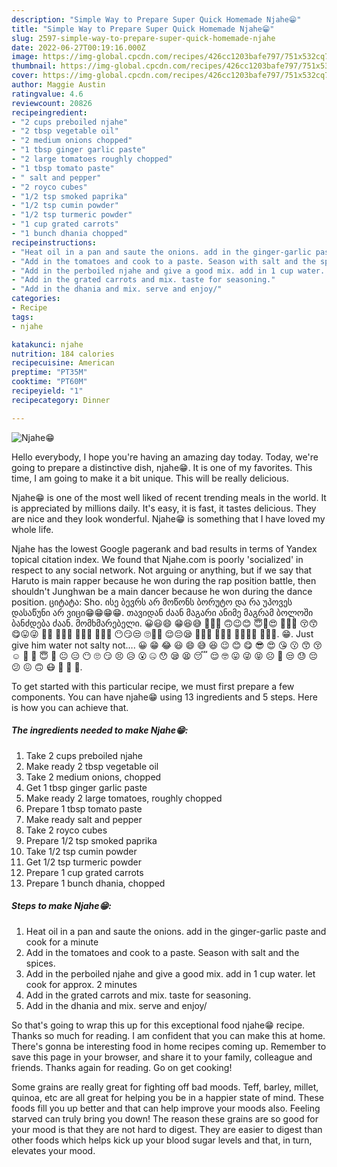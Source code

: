 ```yaml
---
description: "Simple Way to Prepare Super Quick Homemade Njahe😁"
title: "Simple Way to Prepare Super Quick Homemade Njahe😁"
slug: 2597-simple-way-to-prepare-super-quick-homemade-njahe
date: 2022-06-27T00:19:16.000Z
image: https://img-global.cpcdn.com/recipes/426cc1203bafe797/751x532cq70/njahe😁-recipe-main-photo.jpg
thumbnail: https://img-global.cpcdn.com/recipes/426cc1203bafe797/751x532cq70/njahe😁-recipe-main-photo.jpg
cover: https://img-global.cpcdn.com/recipes/426cc1203bafe797/751x532cq70/njahe😁-recipe-main-photo.jpg
author: Maggie Austin
ratingvalue: 4.6
reviewcount: 20826
recipeingredient:
- "2 cups preboiled njahe"
- "2 tbsp vegetable oil"
- "2 medium onions chopped"
- "1 tbsp ginger garlic paste"
- "2 large tomatoes roughly chopped"
- "1 tbsp tomato paste"
- " salt and pepper"
- "2 royco cubes"
- "1/2 tsp smoked paprika"
- "1/2 tsp cumin powder"
- "1/2 tsp turmeric powder"
- "1 cup grated carrots"
- "1 bunch dhania chopped"
recipeinstructions:
- "Heat oil in a pan and saute the onions. add in the ginger-garlic paste and cook for a minute"
- "Add in the tomatoes and cook to a paste. Season with salt and the spices."
- "Add in the perboiled njahe and give a good mix. add in 1 cup water. let cook for approx. 2 minutes"
- "Add in the grated carrots and mix. taste for seasoning."
- "Add in the dhania and mix. serve and enjoy/"
categories:
- Recipe
tags:
- njahe

katakunci: njahe 
nutrition: 184 calories
recipecuisine: American
preptime: "PT35M"
cooktime: "PT60M"
recipeyield: "1"
recipecategory: Dinner

---
```



![Njahe😁](https://img-global.cpcdn.com/recipes/426cc1203bafe797/751x532cq70/njahe😁-recipe-main-photo.jpg)

Hello everybody, I hope you're having an amazing day today. Today, we're going to prepare a distinctive dish, njahe😁. It is one of my favorites. This time, I am going to make it a bit unique. This will be really delicious.

Njahe😁 is one of the most well liked of recent trending meals in the world. It is appreciated by millions daily. It's easy, it is fast, it tastes delicious. They are nice and they look wonderful. Njahe😁 is something that I have loved my whole life.

Njahe has the lowest Google pagerank and bad results in terms of Yandex topical citation index. We found that Njahe.com is poorly &#39;socialized&#39; in respect to any social network. Not arguing or anything, but if we say that Haruto is main rapper because he won during the rap position battle, then shouldn&#39;t Junghwan be a main dancer because he won during the dance position. ციტატა: Sho. ისე ბევრს არ მოწონს ბორუტო და რა უპოვეს დასაწუნი არ ვიცი😁😁😁😁. თავიდან ძაან მაგარი ანიმე მაგრამ ბოლოში ბანძდება ძაან. მომხმარებელი. 😀😃😄 😁😆😅 🤣😂🙂 🙃😉😊 😇🥰😍 🤩😘😗 😚😙 😋😛😜 🤪😝 🤑🤗🤭 🤫🤔🤐 🤨😐😑 😶😏😒 🙄😬🤥 😌😔😪 🤤😴😷 🤒🤕🤢 🤮🤧🥵🥶 🥴😵🤯. 😁. Just give him water not salty not…. 😀 😁 😂 😃 😄 😅 😆 😉 😊 😋 😎 😍 😘 😗 😙 😚 ☺️ 🙂 🤗 😇 🤔 😐 😑 😶 🙄 😏 😣 😥 😮 🤐 😯 😪 😫 😴 😌 🤓 😛 😜 😝 ☹ 🙁 😒 😓 😔 😕 😖 🙃 😷 🤒 🤕 🤑.


To get started with this particular recipe, we must first prepare a few components. You can have njahe😁 using 13 ingredients and 5 steps. Here is how you can achieve that.

<!--inarticleads1-->

##### The ingredients needed to make Njahe😁:

1. Take 2 cups preboiled njahe
1. Make ready 2 tbsp vegetable oil
1. Take 2 medium onions, chopped
1. Get 1 tbsp ginger garlic paste
1. Make ready 2 large tomatoes, roughly chopped
1. Prepare 1 tbsp tomato paste
1. Make ready  salt and pepper
1. Take 2 royco cubes
1. Prepare 1/2 tsp smoked paprika
1. Take 1/2 tsp cumin powder
1. Get 1/2 tsp turmeric powder
1. Prepare 1 cup grated carrots
1. Prepare 1 bunch dhania, chopped




<!--inarticleads2-->

##### Steps to make Njahe😁:

1. Heat oil in a pan and saute the onions. add in the ginger-garlic paste and cook for a minute
1. Add in the tomatoes and cook to a paste. Season with salt and the spices.
1. Add in the perboiled njahe and give a good mix. add in 1 cup water. let cook for approx. 2 minutes
1. Add in the grated carrots and mix. taste for seasoning.
1. Add in the dhania and mix. serve and enjoy/




So that's going to wrap this up for this exceptional food njahe😁 recipe. Thanks so much for reading. I am confident that you can make this at home. There's gonna be interesting food in home recipes coming up. Remember to save this page in your browser, and share it to your family, colleague and friends. Thanks again for reading. Go on get cooking!

Some grains are really great for fighting off bad moods. Teff, barley, millet, quinoa, etc are all great for helping you be in a happier state of mind. These foods fill you up better and that can help improve your moods also. Feeling starved can truly bring you down! The reason these grains are so good for your mood is that they are not hard to digest. They are easier to digest than other foods which helps kick up your blood sugar levels and that, in turn, elevates your mood.
